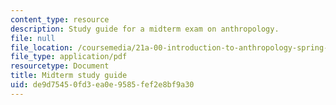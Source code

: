 ```yaml
---
content_type: resource
description: Study guide for a midterm exam on anthropology.
file: null
file_location: /coursemedia/21a-00-introduction-to-anthropology-spring-2013/de9d75450fd3ea0e9585fef2e8bf9a30_MIT21A_00S13_Mdtrmstudyg.pdf
file_type: application/pdf
resourcetype: Document
title: Midterm study guide
uid: de9d7545-0fd3-ea0e-9585-fef2e8bf9a30
---
```


